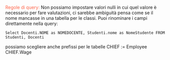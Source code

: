 <span style="color:Tomato">Regole di query:</span>
Non possiamo impostare valori nulli in cui quel valore è necessario per fare valutazioni, ci sarebbe ambiguità pensa come se il nome mancasse in una tabella per le classi.
Puoi rinominare i campi direttamente nella query:
```
Select Docenti.NOME as NOMEDOCENTE, Studenti.nome as NomeStudente FROM Studenti, Docenti
```
possiamo scegliere anche prefissi per le tabelle
CHIEF := Employee
CHIEF.Wage